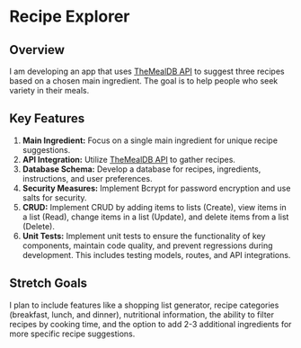 # Recipe Explorer

## Overview
I am developing an app that uses [TheMealDB API](https://www.themealdb.com/) to suggest three recipes based on a chosen main ingredient. The goal is to help people who seek variety in their meals.

## Key Features
1. **Main Ingredient:** Focus on a single main ingredient for unique recipe suggestions.
2. **API Integration:** Utilize [TheMealDB API](https://www.themealdb.com/) to gather recipes.
3. **Database Schema:** Develop a database for recipes, ingredients, instructions, and user preferences.
4. **Security Measures:** Implement Bcrypt for password encryption and use salts for security.
5. **CRUD:** Implement CRUD by adding items to lists (Create), view items in a list (Read), change items in a list (Update), and delete items from a list (Delete).
6. **Unit Tests:** Implement unit tests to ensure the functionality of key components, maintain code quality, and prevent regressions during development. This includes testing models, routes, and API integrations.

## Stretch Goals
I plan to include features like a shopping list generator, recipe categories (breakfast, lunch, and dinner), nutritional information, the ability to filter recipes by cooking time, and the option to add 2-3 additional ingredients for more specific recipe suggestions.
